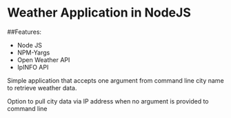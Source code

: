 # Weather Application in NodeJS

##Features:


* Node JS
* NPM-Yargs
* Open Weather API
* IpINFO API

Simple application that accepts one argument from command line city name to retrieve weather data.

Option to pull city data via IP address when no argument is provided to command line
